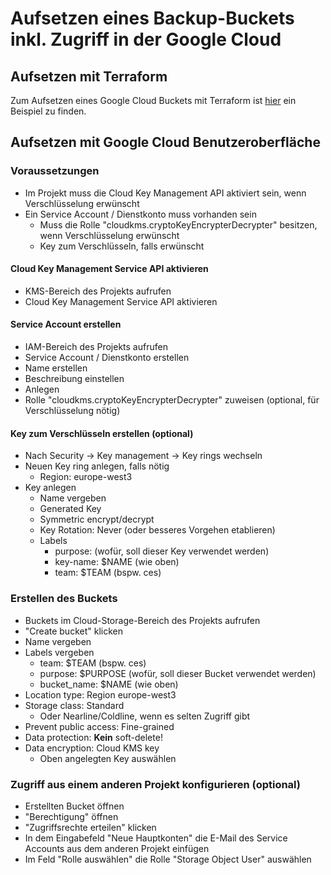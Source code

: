 # Aufsetzen eines Backup-Buckets inkl. Zugriff in der Google Cloud

## Aufsetzen mit Terraform

Zum Aufsetzen eines Google Cloud Buckets mit Terraform ist 
[hier](https://github.com/cloudogu/k8s-ecosystem/blob/develop/terraform/examples/ces_google_gke/google_bucket/README.md)
ein Beispiel zu finden.

## Aufsetzen mit Google Cloud Benutzeroberfläche

### Voraussetzungen
- Im Projekt muss die Cloud Key Management API aktiviert sein, wenn Verschlüsselung erwünscht
- Ein Service Account / Dienstkonto muss vorhanden sein 
  - Muss die Rolle "cloudkms.cryptoKeyEncrypterDecrypter" besitzen, wenn Verschlüsselung erwünscht
  - Key zum Verschlüsseln, falls erwünscht

#### Cloud Key Management Service API aktivieren
- KMS-Bereich des Projekts aufrufen
- Cloud Key Management Service API aktivieren

#### Service Account erstellen
- IAM-Bereich des Projekts aufrufen
- Service Account / Dienstkonto erstellen
- Name erstellen
- Beschreibung einstellen
- Anlegen
- Rolle "cloudkms.cryptoKeyEncrypterDecrypter" zuweisen (optional, für Verschlüsselung nötig)

#### Key zum Verschlüsseln erstellen (optional)
- Nach Security -> Key management -> Key rings wechseln
- Neuen Key ring anlegen, falls nötig
    - Region: europe-west3
- Key anlegen
    - Name vergeben
    - Generated Key
    - Symmetric encrypt/decrypt
    - Key Rotation: Never (oder besseres Vorgehen etablieren)
    - Labels
        - purpose: (wofür, soll dieser Key verwendet werden)
        - key-name: $NAME (wie oben)
        - team: $TEAM (bspw. ces)

### Erstellen des Buckets
- Buckets im Cloud-Storage-Bereich des Projekts aufrufen
- "Create bucket" klicken
- Name vergeben
- Labels vergeben
    - team: $TEAM (bspw. ces)
    - purpose: $PURPOSE (wofür, soll dieser Bucket verwendet werden)
    - bucket_name: $NAME (wie oben)
- Location type: Region europe-west3
- Storage class: Standard
    - Oder Nearline/Coldline, wenn es selten Zugriff gibt
- Prevent public access: Fine-grained
- Data protection: **Kein** soft-delete!
- Data encryption: Cloud KMS key
    - Oben angelegten Key auswählen

### Zugriff aus einem anderen Projekt konfigurieren (optional)
- Erstellten Bucket öffnen
- "Berechtigung" öffnen
- "Zugriffsrechte erteilen" klicken
- In dem Eingabefeld "Neue Hauptkonten" die E-Mail des Service Accounts aus dem anderen Projekt einfügen
- Im Feld "Rolle auswählen" die Rolle "Storage Object User" auswählen

